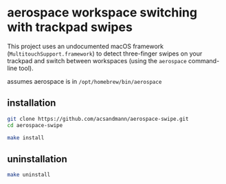 # aerospace workspace switching with trackpad swipes

This project uses an undocumented macOS framework (`MultitouchSupport.framework`) to detect three-finger swipes on your trackpad and switch between workspaces (using the `aerospace` command-line tool).

assumes aerospace is in `/opt/homebrew/bin/aerospace`

## installation

   ```bash
   git clone https://github.com/acsandmann/aerospace-swipe.git
   cd aerospace-swipe

   make install
   ```
## uninstallation

   ```bash
   make uninstall
   ```
